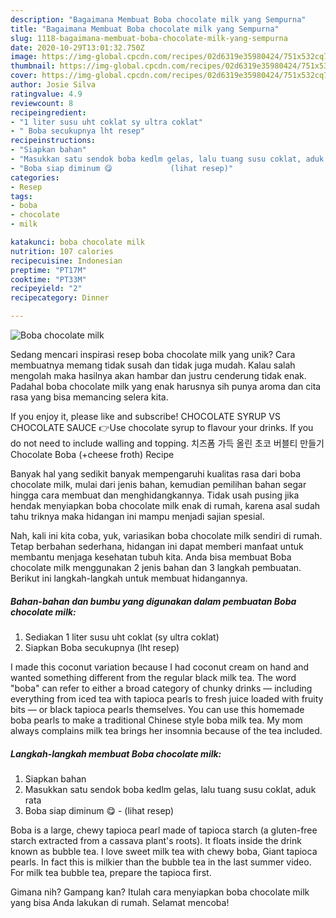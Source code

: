 ```yaml
---
description: "Bagaimana Membuat Boba chocolate milk yang Sempurna"
title: "Bagaimana Membuat Boba chocolate milk yang Sempurna"
slug: 1118-bagaimana-membuat-boba-chocolate-milk-yang-sempurna
date: 2020-10-29T13:01:32.750Z
image: https://img-global.cpcdn.com/recipes/02d6319e35980424/751x532cq70/boba-chocolate-milk-foto-resep-utama.jpg
thumbnail: https://img-global.cpcdn.com/recipes/02d6319e35980424/751x532cq70/boba-chocolate-milk-foto-resep-utama.jpg
cover: https://img-global.cpcdn.com/recipes/02d6319e35980424/751x532cq70/boba-chocolate-milk-foto-resep-utama.jpg
author: Josie Silva
ratingvalue: 4.9
reviewcount: 8
recipeingredient:
- "1 liter susu uht coklat sy ultra coklat"
- " Boba secukupnya lht resep"
recipeinstructions:
- "Siapkan bahan"
- "Masukkan satu sendok boba kedlm gelas, lalu tuang susu coklat, aduk rata"
- "Boba siap diminum 😋             (lihat resep)"
categories:
- Resep
tags:
- boba
- chocolate
- milk

katakunci: boba chocolate milk 
nutrition: 107 calories
recipecuisine: Indonesian
preptime: "PT17M"
cooktime: "PT33M"
recipeyield: "2"
recipecategory: Dinner

---
```



![Boba chocolate milk](https://img-global.cpcdn.com/recipes/02d6319e35980424/751x532cq70/boba-chocolate-milk-foto-resep-utama.jpg)

Sedang mencari inspirasi resep boba chocolate milk yang unik? Cara membuatnya memang tidak susah dan tidak juga mudah. Kalau salah mengolah maka hasilnya akan hambar dan justru cenderung tidak enak. Padahal boba chocolate milk yang enak harusnya sih punya aroma dan cita rasa yang bisa memancing selera kita.

If you enjoy it, please like and subscribe! CHOCOLATE SYRUP VS CHOCOLATE SAUCE 👉Use chocolate syrup to flavour your drinks. If you do not need to include walling and topping. 치즈폼 가득 올린 초코 버블티 만들기 Chocolate Boba (+cheese froth) Recipe

Banyak hal yang sedikit banyak mempengaruhi kualitas rasa dari boba chocolate milk, mulai dari jenis bahan, kemudian pemilihan bahan segar hingga cara membuat dan menghidangkannya. Tidak usah pusing jika hendak menyiapkan boba chocolate milk enak di rumah, karena asal sudah tahu triknya maka hidangan ini mampu menjadi sajian spesial.


Nah, kali ini kita coba, yuk, variasikan boba chocolate milk sendiri di rumah. Tetap berbahan sederhana, hidangan ini dapat memberi manfaat untuk membantu menjaga kesehatan tubuh kita. Anda bisa membuat Boba chocolate milk menggunakan 2 jenis bahan dan 3 langkah pembuatan. Berikut ini langkah-langkah untuk membuat hidangannya.

<!--inarticleads1-->

##### Bahan-bahan dan bumbu yang digunakan dalam pembuatan Boba chocolate milk:

1. Sediakan 1 liter susu uht coklat (sy ultra coklat)
1. Siapkan  Boba secukupnya (lht resep)


I made this coconut variation because I had coconut cream on hand and wanted something different from the regular black milk tea. The word &#34;boba&#34; can refer to either a broad category of chunky drinks — including everything from iced tea with tapioca pearls to fresh juice loaded with fruity bits — or black tapioca pearls themselves. You can use this homemade boba pearls to make a traditional Chinese style boba milk tea. My mom always complains milk tea brings her insomnia because of the tea included. 

<!--inarticleads2-->

##### Langkah-langkah membuat Boba chocolate milk:

1. Siapkan bahan
1. Masukkan satu sendok boba kedlm gelas, lalu tuang susu coklat, aduk rata
1. Boba siap diminum 😋 -             (lihat resep)


Boba is a large, chewy tapioca pearl made of tapioca starch (a gluten-free starch extracted from a cassava plant&#39;s roots). It floats inside the drink known as bubble tea. I love sweet milk tea with chewy boba, Giant tapioca pearls. In fact this is milkier than the bubble tea in the last summer video. For milk tea bubble tea, prepare the tapioca first. 

Gimana nih? Gampang kan? Itulah cara menyiapkan boba chocolate milk yang bisa Anda lakukan di rumah. Selamat mencoba!
